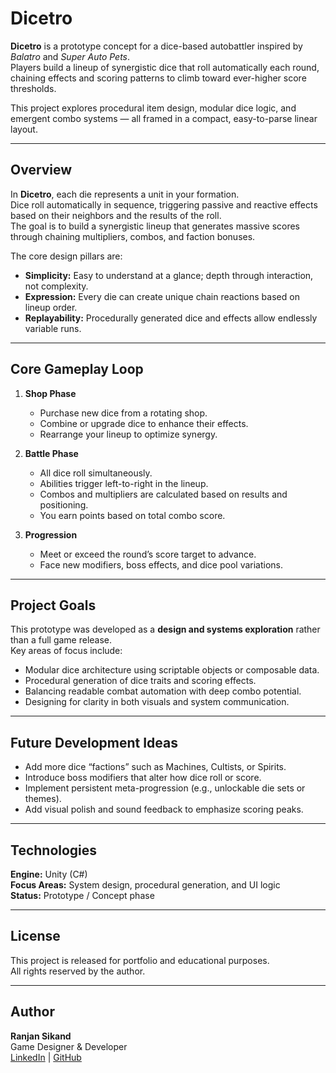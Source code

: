 # Dicetro

**Dicetro** is a prototype concept for a dice-based autobattler inspired by *Balatro* and *Super Auto Pets*.  
Players build a lineup of synergistic dice that roll automatically each round, chaining effects and scoring patterns to climb toward ever-higher score thresholds.

This project explores procedural item design, modular dice logic, and emergent combo systems — all framed in a compact, easy-to-parse linear layout.

---

## Overview

In **Dicetro**, each die represents a unit in your formation.  
Dice roll automatically in sequence, triggering passive and reactive effects based on their neighbors and the results of the roll.  
The goal is to build a synergistic lineup that generates massive scores through chaining multipliers, combos, and faction bonuses.

The core design pillars are:
- **Simplicity:** Easy to understand at a glance; depth through interaction, not complexity.
- **Expression:** Every die can create unique chain reactions based on lineup order.
- **Replayability:** Procedurally generated dice and effects allow endlessly variable runs.

---

## Core Gameplay Loop

1. **Shop Phase**
   - Purchase new dice from a rotating shop.
   - Combine or upgrade dice to enhance their effects.
   - Rearrange your lineup to optimize synergy.

2. **Battle Phase**
   - All dice roll simultaneously.
   - Abilities trigger left-to-right in the lineup.
   - Combos and multipliers are calculated based on results and positioning.
   - You earn points based on total combo score.

3. **Progression**
   - Meet or exceed the round’s score target to advance.
   - Face new modifiers, boss effects, and dice pool variations.

---

## Project Goals

This prototype was developed as a **design and systems exploration** rather than a full game release.  
Key areas of focus include:
- Modular dice architecture using scriptable objects or composable data.
- Procedural generation of dice traits and scoring effects.
- Balancing readable combat automation with deep combo potential.
- Designing for clarity in both visuals and system communication.

---

## Future Development Ideas

- Add more dice “factions” such as Machines, Cultists, or Spirits.  
- Introduce boss modifiers that alter how dice roll or score.  
- Implement persistent meta-progression (e.g., unlockable die sets or themes).  
- Add visual polish and sound feedback to emphasize scoring peaks.  

---

## Technologies

**Engine:** Unity (C#)  
**Focus Areas:** System design, procedural generation, and UI logic  
**Status:** Prototype / Concept phase  

---

## License

This project is released for portfolio and educational purposes.  
All rights reserved by the author.

---

## Author

**Ranjan Sikand**  
Game Designer & Developer  
[LinkedIn](https://www.linkedin.com/in/ranjan-sikand) | [GitHub](https://github.com/ranjansikand)
